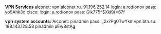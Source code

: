 **VPN Services**
aiconet: vpn.aiconet.ru. 91.196.252.14 login: a.rodionov pass: yo5Ahk3o
cisco: login: a.rodionov  pass: Glk775^$Xkl9(*67f



**vpn**
**system accounts:**
Aiconet: pinadmin pass: _2x?Pg0TwYk#
vpn.bth.su: 188.143.128.58 pinadmin pEw8stAg